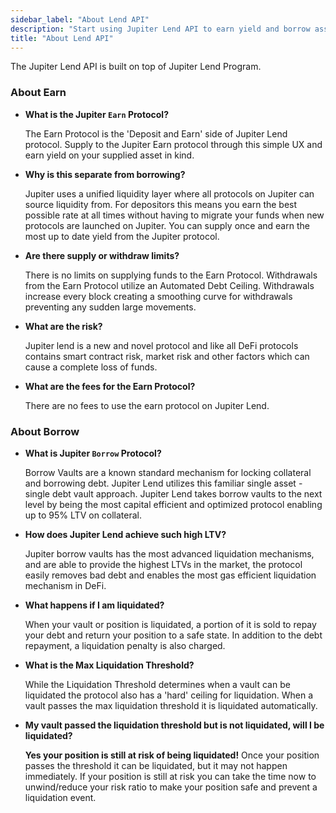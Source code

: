 ```yaml
---
sidebar_label: "About Lend API"
description: "Start using Jupiter Lend API to earn yield and borrow assets."
title: "About Lend API"
---
```


<head>
    <title>Lend API</title>
    <meta name="twitter:card" content="summary" />
</head>

The Jupiter Lend API is built on top of Jupiter Lend Program.

### About Earn

- **What is the Jupiter `Earn` Protocol?**
    
    The Earn Protocol is the 'Deposit and Earn' side of Jupiter Lend protocol. Supply to the Jupiter Earn protocol through this simple UX and earn yield on your supplied asset in kind.

- **Why is this separate from borrowing?**
    
    Jupiter uses a unified liquidity layer where all protocols on Jupiter can source liquidity from. For depositors this means you earn the best possible rate at all times without having to migrate your funds when new protocols are launched on Jupiter. You can supply once and earn the most up to date yield from the Jupiter protocol.

- **Are there supply or withdraw limits?**
    
    There is no limits on supplying funds to the Earn Protocol. Withdrawals from the Earn Protocol utilize an Automated Debt Ceiling. Withdrawals increase every block creating a smoothing curve for withdrawals preventing any sudden large movements.

- **What are the risk?**
    
    Jupiter lend is a new and novel protocol and like all DeFi protocols contains smart contract risk, market risk and other factors which can cause a complete loss of funds.

- **What are the fees for the Earn Protocol?**
    
    There are no fees to use the earn protocol on Jupiter Lend.

### About Borrow

- **What is Jupiter `Borrow` Protocol?**
    
    Borrow Vaults are a known standard mechanism for locking collateral and borrowing debt. Jupiter Lend utilizes this familiar single asset - single debt vault approach. Jupiter Lend takes borrow vaults to the next level by being the most capital efficient and optimized protocol enabling up to 95% LTV on collateral.

- **How does Jupiter Lend achieve such high LTV?**

    Jupiter borrow vaults has the most advanced liquidation mechanisms, and are able to provide the highest LTVs in the market, the protocol easily removes bad debt and enables the most gas efficient liquidation mechanism in DeFi.

- **What happens if I am liquidated?**
    
    When your vault or position is liquidated, a portion of it is sold to repay your debt and return your position to a safe state. In addition to the debt repayment, a liquidation penalty is also charged.

- **What is the Max Liquidation Threshold?**

    While the Liquidation Threshold determines when a vault can be liquidated the protocol also has a 'hard' ceiling for liquidation. When a vault passes the max liquidation threshold it is liquidated automatically.

- **My vault passed the liquidation threshold but is not liquidated, will I be liquidated?**
    
    **Yes your position is still at risk of being liquidated!** Once your position passes the threshold it can be liquidated, but it may not happen immediately.
    If your position is still at risk you can take the time now to unwind/reduce your risk ratio to make your position safe and prevent a liquidation event.
